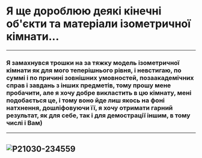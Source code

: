 # Я ще дороблюю деякі кінечні об'єкти та матеріали ізометричної кімнати...
---
### Я замахнувся трошки на за тяжку модель ізометричної кімнати як для мого теперішнього рівня, і невстигаю, по суммі і по причині зовнішних умовностей, позаакадемічних справ і завдань з інших предметів, тому прошу мене пробачити, але я хочу добре викластить в цю кімнату, мені подобається це, і тому воно йде лиш якось на фоні натхнення, дошліфовуючи її, я хочу отримати гарний результат, як для себе, так і для демострації іншим, в тому числі і Вам)
---
![P21030-234559](https://user-images.githubusercontent.com/73944969/198917895-47fa819f-7e8c-4a24-8ae1-0f69aeae5df1.jpg)
---
